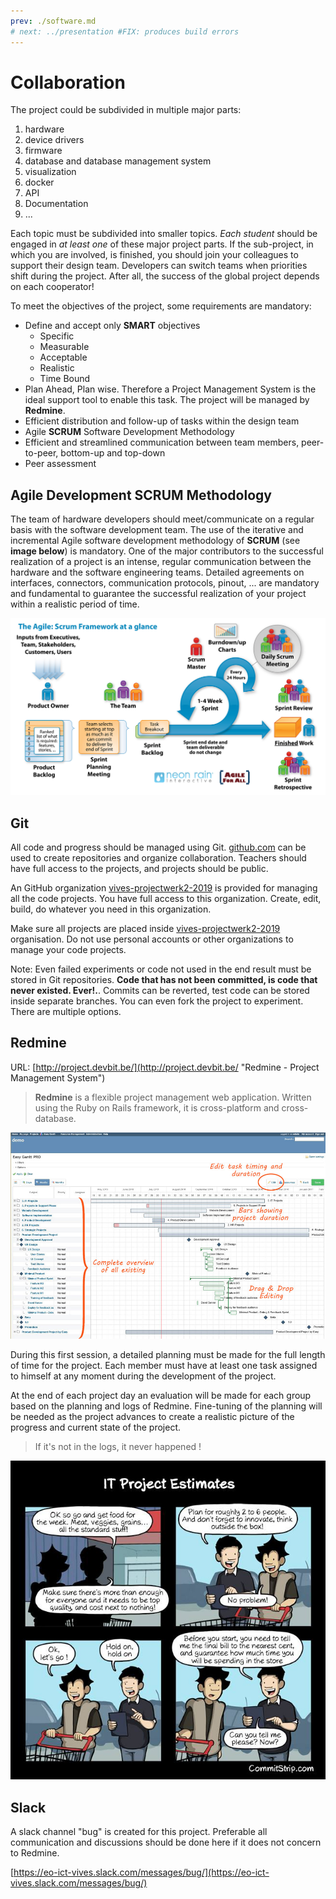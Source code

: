 ```yaml
---
prev: ./software.md
# next: ../presentation #FIX: produces build errors
---
```


# Collaboration

The project could be subdivided in multiple major parts:

1. hardware
2. device drivers
3. firmware
4. database and database management system
5. visualization
6. docker
7. API
8. Documentation
9. ...

Each topic must be subdivided into smaller topics. _Each student_ should be engaged in _at least one_ of these major project parts. If the sub-project, in which you are involved, is finished, you should join your colleagues to support their design team. Developers can switch teams when priorities shift during the project. After all, the success of the global project depends on each cooperator!

To meet the objectives of the project, some requirements are mandatory:

* Define and accept only **SMART** objectives 
  * Specific 
  * Measurable
  * Acceptable 
  * Realistic 
  * Time Bound
* Plan Ahead, Plan wise. Therefore a Project Management System is the ideal support tool to enable this task. The project will be managed by **Redmine**.
* Efficient distribution and follow-up of tasks within the design team
* Agile **SCRUM** Software Development Methodology
* Efficient and streamlined communication between team members, peer-to-peer, bottom-up and top-down
* Peer assessment

## Agile Development SCRUM Methodology

The team of hardware developers should meet/communicate on a regular basis with the software development team. The use of the iterative and incremental Agile software development methodology of **SCRUM** \(see **image below**\) is mandatory. One of the major contributors to the successful realization of a project is an intense, regular communication between the hardware and the software engineering teams. Detailed agreements on interfaces, connectors, communication protocols, pinout, ... are mandatory and fundamental to guarantee the successful realization of your project within a realistic period of time.

![Agile SCRUM Methodology of software development](./img/SCRUM.jpg)

## Git

All code and progress should be managed using Git. [github.com](https://github.com) can be used to create repositories and organize collaboration. Teachers should have full access to the projects, and projects should be public.

An GitHub organization [vives-projectwerk2-2019](https://github.com/vives-projectwerk2-2019) is provided for managing all the code projects. You have full access to this organization. Create, edit, build, do whatever you need in this organization. 

Make sure all projects are placed inside [vives-projectwerk2-2019](https://github.com/vives-projectwerk2-2019) organisation. Do not use personal accounts or other organizations to manage your code projects.

Note: Even failed experiments or code not used in the end result must be stored in Git repositories. **Code that has not been committed, is code that never existed. Ever!.**. Commits can be reverted, test code can be stored inside separate branches. You can even fork the project to experiment. There are multiple options.

## Redmine

URL: [http://project.devbit.be/](http://project.devbit.be/ "Redmine - Project Management System")

> **Redmine** is a flexible project management web application. Written using the Ruby on Rails framework, it is cross-platform and cross-database.

![the REDMINE Project Management Web Application](./img/redmine2.jpg)

During this first session, a detailed planning must be made for the full length of time for the project. Each member must have at least one task assigned to himself at any moment during the development of the project.

At the end of each project day an evaluation will be made for each group based on the planning and logs of Redmine. Fine-tuning of the planning will be needed as the project advances to create a realistic picture of the progress and current state of the project.

> If it's not in the logs, it never happened !

![IT project estimates](./img/it-project-estimates.jpg)

## Slack

A slack channel "bug" is created for this project. Preferable all communication and discussions should be done here if it does not concern to Redmine.

[https://eo-ict-vives.slack.com/messages/bug/](https://eo-ict-vives.slack.com/messages/bug/)